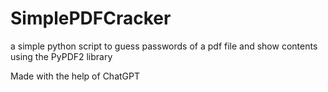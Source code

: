 # SimplePDFCracker
a simple python script to guess passwords of a pdf file and show contents using the PyPDF2 library

Made with the help of ChatGPT
